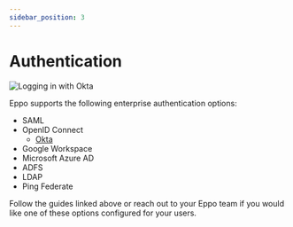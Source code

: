 ```yaml
---
sidebar_position: 3
---
```


# Authentication

![Logging in with Okta](/img/reference/okta.gif)

Eppo supports the following enterprise authentication options:

- SAML
- OpenID Connect
  - [Okta](./okta)
- Google Workspace
- Microsoft Azure AD
- ADFS
- LDAP
- Ping Federate

Follow the guides linked above or reach out to your Eppo team if you would like one of these options configured for your users.
